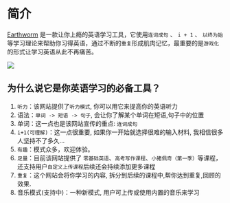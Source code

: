 # 简介

[Earthworm](https://earthworm.cuixueshe.com/) 是一款让你上瘾的英语学习工具，它使用`连词成句` 、 `i + 1` 、 `以终为始`等学习理论来帮助你习得英语，通过不断的`重复`形成肌肉记忆，最重要的是`游戏化`的形式让学习英语从此不再痛苦。

![](/home-page-preview.png)

## 为什么说它是你英语学习的必备工具？

1.  `听力`：该网站提供了`听力模式`, 你可以用它来提高你的英语听力
2.  语法：`单词 -> 短语 -> 句子`, 会让你了解某个单词在短语,句子中的位置
3.  单词：这一点也是该网站宣传的重点: `连词成句`
4.  `i+1(可理解)`：这一点很重要, 如果你一开始就选择很难的输入材料, 我相信很多人坚持不了多久...
5.  `有趣`：模式众多，欢迎体验。
6.  `足量`：目前该网站提供了 `零基础英语`、`高考写作课程`、`小猪佩奇（第一季）`等课程，还支持用户`自定义上传课程`后续还会持续添加更多课程
7.  `重复`：这个网站会将你学习的内容, 拆分到后续的课程中,帮你达到重复,回顾的效果.
8.  音乐模式(支持中)：一种新模式, 用户可上传或使用内置的音乐来学习
